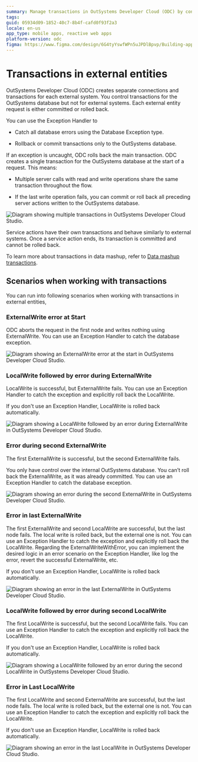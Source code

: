```yaml
---
summary: Manage transactions in OutSystems Developer Cloud (ODC) by controlling OutSystems and External requests.
tags: 
guid: 05934d09-1852-40c7-8b4f-cafd0f93f2a3
locale: en-us
app_type: mobile apps, reactive web apps
platform-version: odc
figma: https://www.figma.com/design/6G4tyYswfWPn5uJPDlBpvp/Building-apps?m=auto&node-id=5793-56&t=8QR9a9sOWlPpPeDd-1
--- 
```


# Transactions in external entities

OutSystems Developer Cloud (ODC) creates separate connections and transactions for each external system. You control transactions for the OutSystems database but not for external systems. Each external entity request is either committed or rolled back.

You can use the Exception Handler to

- Catch all database errors using the Database Exception type.

- Rollback or commit transactions only to the OutSystems database.

If an exception is uncaught, ODC rolls back the main transaction. ODC creates a single transaction for the OutSystems database at the start of a request. This means:

- Multiple server calls with read and write operations share the same transaction throughout the flow.

- If the last write operation fails, you can commit or roll back all preceding server actions written to the OutSystems database.

![Diagram showing multiple transactions in OutSystems Developer Cloud Studio.](images/Multiple-transaction-intro-odcs.png "Screenshot of multiple transactions in ODC Studio")

Service actions have their own transactions and behave similarly to external systems. Once a service action ends, its transaction is committed and cannot be rolled back.

To learn more about transactions in data mashup, refer to [Data mashup transactions](transactions-data-mashup.md). 


## Scenarios when working with transactions

You can run into following scenarios when working with transactions in external entities,

### ExternalWrite error at Start

ODC aborts the request in the first node and writes nothing using ExternalWrite. You can use an Exception Handler to catch the database exception.

![Diagram showing an ExternalWrite error at the start in OutSystems Developer Cloud Studio.](images/start-ExternalWrite-odcs.png "Screenshot of ExternalWrite Error at Start in ODC Studio")

### LocalWrite followed by error during ExternalWrite

LocalWrite is successful, but ExternalWrite fails. You can use an Exception Handler to catch the exception and explicitly roll back the LocalWrite.

If you don't use an Exception Handler, LocalWrite is rolled back automatically.

![Diagram showing a LocalWrite followed by an error during ExternalWrite in OutSystems Developer Cloud Studio.](images/LocalWrite-ExternalWrite-odcs.png "Screenshot of LocalWrite Followed by Error During ExternalWrite in ODC Studio")

### Error during second ExternalWrite

The first ExternalWrite is successful, but the second ExternalWrite fails. 

You only have control over the internal OutSystems database. You can’t roll back the ExternalWrite, as it was already committed. You can use an Exception Handler to catch the database exception.

![Diagram showing an error during the second ExternalWrite in OutSystems Developer Cloud Studio.](images/SecondExternalWrite-odcs.png "Screenshot of Error During Second ExternalWrite in ODC Studio")

### Error in last ExternalWrite

The first ExternalWrite and second LocalWrite are successful, but the last node fails. The local write is rolled back, but the external one is not. You can use an Exception Handler to catch the exception and explicitly roll back the LocalWrite. Regarding the ExternalWriteWithError, you can implement the desired logic in an error scenario on the Exception Handler, like log the error, revert the successful ExternalWrite, etc.

If you don't use an Exception Handler, LocalWrite is rolled back automatically.

![Diagram showing an error in the last ExternalWrite in OutSystems Developer Cloud Studio.](images/LastExternalWrite-odcs.png "Screenshot of Error in Last ExternalWrite in ODC Studio")

### LocalWrite followed by error during second LocalWrite

The first LocalWrite is successful, but the second LocalWrite fails. You can use an Exception Handler to catch the exception and explicitly roll back the LocalWrite.

If you don't use an Exception Handler, LocalWrite is rolled back automatically.

![Diagram showing a LocalWrite followed by an error during the second LocalWrite in OutSystems Developer Cloud Studio.](images/SecondLocalWrite-odcs.png "Screenshot of LocalWrite Followed by Error During Second LocalWrite in ODC Studio")

### Error in Last LocalWrite

The first LocalWrite and second ExternalWrite are successful, but the last node fails. The local write is rolled back, but the external one is not. You can use an Exception Handler to catch the exception and explicitly roll back the LocalWrite.

If you don't use an Exception Handler, LocalWrite is rolled back automatically.

![Diagram showing an error in the last LocalWrite in OutSystems Developer Cloud Studio.](images/LastLocalWriterError-odcs.png "Screenshot of Error in Last LocalWrite in ODC Studio")
